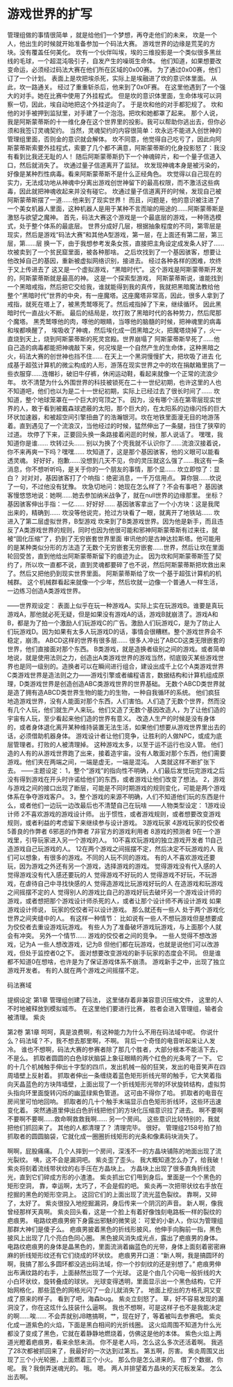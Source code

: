 # 游戏世界的扩写

管理组做的事情很简单 ，就是给他们一个梦想，再夺走他们的未来， 坎是一个人，他出生的时候就开始准备参加一个码法大赛。 游戏世界的边缘是荒芜的方块。没有覆盖任何美化。 坎有一个伙伴叫埃，埃的三维投影是一个类似很多黑丝线的毛球，一个超混沌吸引子，自发产生的噪斑生命体。 他们知道，如果想要改变命运，必须经过码法大赛在他们所在区域的0x00赛。 为了通过0x00赛，他们订了一个计划。 表面上是坎把埃杀死，实际上是埃融进了坎的意识体里面。 从此，坎一路通关。 经过了重重斩杀后，他来到了0x0F赛。 在这里他遇到了一个强大的对手。她在比赛中使用了外挂程式。 但是坎的意识体里面，生命体埃可以洞察一切，因此，埃自动地把这个外挂逆向了。 于是坎和他的对手都犯规了。 坎和他的对手被押到监狱里，对手建了一个泡泡。把坎和她都罩了起来。 那个人说，我是阿斯蒙蒂斯的十一维化身在这个世界里的投影。我可以帮助你逃出去，但你必须和我签订灵魂契约。 当然，灵魂契约的内容很简单：坎永远不能进入创世神的管理组里面，否则金的意识就会解体。 坎不同意，他觉得自己吃亏了，因此向阿斯蒙蒂斯索要外挂程式，索要了几个都不满意，阿斯蒙蒂斯的化身投影怒了：我没有看到比我还无耻的人！ 随后阿斯蒙蒂斯扔下一个神魂碎片，和一个量子信道入口，然后就消失了。 坎通过量子信道离开了监狱。 坎发现神魂本身是被污染的，好像是某种烈性病毒。看来阿斯蒙蒂斯不是什么正经角色。 坎觉得以自己现在的实力，无法成功地从神魂中分离出游戏创世神留下的最高权限，而不激活这些病毒，因此就把神魂收起来并没有碰它。 坎通过量子信道离开的时候，发现自己被阿斯蒙蒂斯摆了一道……他来到了现实世界！ 而且，问题是，他的意识被注进了一个美女机器人里面，这种机器人是用于某种不言而喻的用途的……阿斯蒙蒂斯是激怒与欲望之魔神。 首先，码法大赛这个游戏是一个最底层的游戏，一种筛选模式，处于整个体系的最底层。 世界分成好几层，根据抽象程度的不同，第零层是现实，然后是游戏“码法大赛”和其他A型游戏，第一层，在上面还有第二层，第三层，第……层 换一下，由于我想参考发条女孩，直接把主角设定成发条人好了…… 坎被卖到了一个贫民窟里面，被各种那啥。 之后坎找到了一个基因骇客，想要让他改掉自己的基因，重新被虚拟网络识别，接进去。 经过各种各样的困难，坎终于又上传进去了 这又是一个虚拟游戏，“黑暗时代”。 这个游戏是阿斯蒙蒂斯开发的，阿斯蒙蒂斯就是最高的神。 这是一个探索型游戏， 阿斯蒙蒂斯说，谁能找到一个黑暗戒指，然后把它交给我，谁就能得到我的真传，我就把黑暗魔法教给他 整个“黑暗时代”世界的中央，有一座魔塔。这座魔塔非常高，因此，很多人拿到了戒指，就死在塔上了，被黑秃鹫啄死了。然后戒指掉了下来，继续循环。 因此黑暗时代一直战火不断。 最后的结局是，坎打败了黑暗时代的各种势力，然后爬那个魔塔。 黑秃鹫啄他的肉，啄他的眼睛，当啄他的脑髓的时候，把神魂里的病毒和埃都唤醒了， 埃吸收了神魂，然后埃化成一团黑暗之火，把魔塔烧掉了，火一直烧到天上，烧到阿斯蒙蒂斯的死灵宫殿。世界崩塌了 阿斯蒙蒂斯早死了……他自己造的病毒都能把神魂敲下来，何况埃是一个自然产生的生命体，这种黑暗之火，码法大赛的创世神也挡不住…… 在天上一个黑洞慢慢扩大，把坎吸了进去 化成基于超弦计算机的微尘构成的人形，游荡在现实世界之中的坎在捐献箱里挑了一些衣服穿……连帽衫，破旧牛仔裤，休闲运动鞋，看起来就像一个正常的流浪少年。 坎不清楚为什么外围世界的科技被锁死在二十一世纪初期，也许这里的人也不知道吧，他们也以为是二十一世纪初期，实际上已经过去了很长时间了…… 坎知道，整个地球笼罩在一个巨大的穹顶之下。 因为，没有哪个活在第零层现实世界的人，敢于看到被戴森球遮蔽的太阳，那个巨大的，在太阳系的边缘闪烁的巨大环状加速器，和被超空间引擎扭曲了的浩瀚银河。坎在地铁里面漫无目的地游荡着。直到遇见了一个流浪汉，当他经过的时候，猛然伸出了一条腿，挡住了狭窄的过道。 坎停了下来，正要回头换一条路接着闲逛的时候，那人说话了。 嘿嘿，我知道你是谁…… 坎转过头…… 别以为换了个壳我就不认识你了……流浪汉接着说，你不来再爽一下吗？嘿嘿…… 坎知道了，这是那个基因骇客，他的义眼可以能看透灵魂。 好好好，抱歉……没想到几天不见，你的灵压就这么强了……我这有一条消息，你不想听听吗，是关于你的一个朋友的事情，那个显…… 坎立即惊了：显白？ 对对对，基因骇客打了个响指：绝密消息，一千万信用点。 算你狠……坎说了一句，不过他没有犹豫。 坎急切地问：她现在怎么样了？不会有事吧？ 基因骇客慢悠悠地说：她啊……她去参加纳米战争了，就在null世界的边缘那里。 坐标？ 基因骇客伸出手指：一亿…… 好好好…… 基因骇客拿出了一个小方块：这是我爬出来的，精确到…… 坎没等他说完，抢过方块看了一眼，就离开了地铁站…… 坎进入了第二层虚拟世界，B型游戏 坎来到了B类游戏世界。因为他是新手，而且违反了A类游戏世界的规则，同时也因为他很可能和邪神阿斯蒙蒂斯有过来往，就被“固化压缩”了，扔到了无穷嵌套世界里面 审讯他的是古神达拉斯塔。他可能用的是某种类似分形的方法造了无数个无穷嵌套无穷嵌套……世界，然后让坎在里面轮回受苦，直到他给出阿斯蒙蒂斯留下的痕迹为止。 因为坎和阿斯蒙蒂斯签了契约了，所以坎一直都不说，直到灵魂都要碎了也不说，然后阿斯蒙蒂斯把坎救出来了。然后又把他扔到现实世界里面。 阿斯蒙蒂斯给了坎一个基于超弦计算机的机械群。 这个机械群看起来就像一个少年，然后坎就一边像一个普通人一样生活，一边练习创造A类游戏世界。

——世界观设定： 表面上似乎在玩一种游戏A。实际上实在玩游戏B。谁要是真玩游戏A，那他就必死无疑，但是如果没有游戏A的话，游戏B就崩溃了。游戏A和B，都是为了拍一个激励人们玩游戏C的广告。激励人们玩游戏C，是为了防止人们玩游戏D。因为如果有太多人玩游戏D的话，事情会很糟糕。整个游戏世界会不稳定，崩溃。 ABCD这样的世界有很多层…… 很多人冲出了ABCD这类无限嵌套的世界，他们直接面对那个东西。 B类游戏，就是造换者级别之间的游戏。或者简单地说，就是使用法则之力，创造出A类游戏世界的游戏当然，彻底毁灭某些游戏世界也是同一级别的。造换者可以在瞬间进行组合，建设出成千上亿个A类游戏世界 C类游戏世界是造法则之力——游戏引擎或者编程语言，数据结构和计算机组成原理，D类游戏世界是创造创造ABC类游戏世界的世界基础。 无数个ABCD类世界就是造了拥有造ABCD类世界生物的能力的生物，一种自我循环的系统。 他们疯狂地造游戏世界，没有人能面对那个东西，人们害怕。人们造了无数个世界，然而没有几个人玩，他们就生产人来玩。他们又造了无数个基因改造人，为了让他们造的宇宙有人玩，至少看起来他们造的世界有意义。 改造人生产的时候是没有身体的，或者身体退化离开某种维持装置无法生活，如果他们想要从游戏世界里出去的话，必须借助机器身体。 游戏设计者让他们竞争，让胜利的人做NPC，或成为底层管理者。打败的人被清理掉。 这种游戏太多，以至于运不运行也没人管。 他们造的人有的从游戏世界跑了出来，接着造宇宙。没有人敢面对那个东西，他们需要游戏。他们夹在两端之间，一端是虚无，一端是混沌。 人类就这样不断扩张下去。 ——主题设定： 1，整个“游戏”的指向性不明确，人们最后发觉玩完游戏之后没有得到游戏在开头时许诺给他们的东西，或者游戏让他们改变了想法。 2，游戏与游戏之间的接口出现了断层，可能是不同时期游戏的规则变化，可能是两个游戏体系在争夺游戏客户。 3，整个游戏的来源不明确，人们不知道他们玩的东西是什么，或者他们一边玩一边改最后也不清楚自己在玩啥 ——人物类型设定： 1游戏设计师 2不喜欢游戏的游戏设计师。 出于惯性，或者游戏规则，或者想要改变游戏规则，或者利益的考虑留下来继续参与设计游戏。 3游戏玩家 4游戏玩家的佼佼者 5善良的作弊者 6邪恶的作弊者 7非官方的游戏利用者 8游戏的预测者 9在一个游戏里，引导玩家进入另一个游戏的人。 10不喜欢玩游戏的独立游戏开发者 11自己造游戏自己玩游戏的人。 12在两个游戏之间摇摆不定，然后决定不玩游戏的人 我们可以想象，有很多的游戏。不同的人玩不同的游戏。 有的人不喜欢游戏还要玩，因为游戏之外还有另一个游戏，选择游戏的游戏。 觉得游戏没有代入感的人 觉得游戏没有代入感还要玩的人 觉得游戏不好玩的人 觉得游戏不好玩，不玩游戏，在虐待自己中寻找快感的人 觉得造游戏比玩游戏好玩的人 在造游戏和玩游戏之间摇摆不定的人 觉得别人的游戏比自己的游戏好玩去破坏另一个游戏设计师的游戏，或者想把那个游戏设计师杀死的人，或者让那个设计师不再设计游戏 如果游戏设计师说， 玩家的佼佼者可以设计游戏。 那么就还有一些人 处于两个游戏化世界之间夹缝中的人。 有这样一种情节： 比如说有一些人不想玩游戏但是想要成为佼佼者去重设游戏玩游戏。 有些人为了准备破坏游戏玩游戏，与上面那个人就会有冲突。 另外一个情节…… 游戏的佼佼者之间的竞争。 一些人觉得不想改游戏，记为A 一些人想改游戏，记为B 但他们都在玩游戏，也就是说他们可以改游戏，但处于监控者0之下。 面对想要改变游戏的新手玩家的态度会不同。 但是谁都不知道0在想啥，也许是为了保证游戏体系不崩溃。 游戏新手之中，出现了独立游戏开发者。 有的人就在两个游戏之间摇摆不定。

码法赛域

提纲设定 第1章 管理组创建了码法， 这里储存着非兼容意识压缩文件， 这里的人不时地被释放到模拟城市。 在这里他们要进行比赛， 胜者会进入管理组，输者会被清理。 紫炎

第2卷 第1章 呵呵，真是浪费啊，有这种能力为什么不用在码法域中呢。 你说什么？码法域？不，我不想去那里啊，不啊。 背后一个奇怪的电音听起来让人发冷。 谁也不想啊，码法大赛的参赛者除了那几个胜者，大部分根本不能活下去，不是么。 抓取者圆圆的白色球状脑袋上象征眼睛的两个红色的光条弯了一下。 它的十几个机械触手伸出十字型的四爪，发出机械一般的狂笑，发出的电音笑声在四周墙壁上反射着。 抓取者伸出一条缠绕着蓝色矩形折线光带的触手，它大笑着指向天晶蓝色的方块阵墙壁，上面出现了一个折线矩形光带的环状旋转结构，虚拟剪头指向环里面旋转闪烁的幽蓝绿紫色管道。 这可由不得你了哈。 抓取者的电音在房间里可怕地回响。 抓取者的几十个触手末端显示白色矩形折线环，这些环迅速变化着。 突然通道里伸出白色折线把他们的方块化压缩意识拉了进去。 啊不要啊不要啊不要啊……救命啊救救我啊…… 另一个房间。 这些意识比较特别的，我就把他们抓回来了。 其他的人都清理了？ 清理完毕。 很好。 管理组2158号拍了拍抓取者的圆圆脑袋，它就化成一圈圈折线矩形的光条和像素码块消失了。

啊啊，屁股痛痛。 几个人摔到一个房间，深浅不一的方晶块铺陈的地面出现了流光裂纹。 咦，这不会是漏洞吧。 紫炎歪了歪头。 我大概知道怎么办了，给我破！ 紫炎将刻着流线带状纹的右手压在方晶块上。 方晶块上出现了很多直角折线流光，直到它们碎成方形的小渣渣。 紫炎抓出它们甩到身后。里面是一个个黑色的矩形空洞， 靠，幸运啊，太巧了，不会是假的吧。 紫炎再一次把带状纹右手放在挖掘的黑色的矩形空洞上。 这回它们的上面出现了流光蓝色裂纹。 靠啊，又碎了，太好了。 紫炎很投入地挖掘漏洞，身后传来一个阴沉的声音。 新人啊，像我曾经那样天真啊。 紫炎回头看，这是一个脸上有着好像蚀刻电路板一样的裂纹的疤痕男。 电路纹疤痕男俯下身露出邪魅的微笑说： 可爱的小新人，你以为管理组那群大神们是傻子么。 疤痕男披着黑色的折线形披风，他伸手向胸前一指，黑色披风上出现了几个亮白色同心圈。 黑色披风消失成光点，露出了疤痕男的身体。 电路纹疤痕男的身体是晶黑色的，里面流淌着幽蓝色的光带，身体上面刻着密密麻麻的折线矩形纹还有它们绕成的环状纹。 疤痕男开口道：“新人啊，我是搞圆环的啊，我搞了那么多圆环都没逃出码法域，你一个抄刻纹的还是别想了。” 疤痕男伸出布满纹路的右手，上面赫然出现了一个光球。 这是个由几个闪电一般折线的大小白环状纹，旋转叠成的球状。 光球变得透明，里面显示出一个黑色结构，它开始网格化，那些蓝色的网格光闪了一会儿就消失了。 地面上挖出的方格孔洞又变成了原来的样子。 看到了吧，海森bug。 紫炎立刻怒了。 草，好不容易发现的漏洞没了，你在这炫什么技装什么逼啊。 我也不想啊，可是这样子也不是我能决定的啊……唉…… 不会弄就别JB瞎搞啊，艹，现在好了，等着被叫去参赛吧。 紫炎化成一道紫色的火焰，下面是黑白相间的光折线圈。 这火焰周围不知道为什么光都没了变成了黑色，它就在着静静地燃烧着，仿佛这是他的本体。 紫色火焰上两道光瞪着疤痕男，看来余怒未消。 你不是老人吗，怎么这么多次还活着啊。 我逃了28次都被抓回来了，我最好的一次达到过第五。 第五啊，厉害。 紫炎周围又出现了三个小光轮圈，上面燃着三个小火。 那么你是怎么进来的。 借了个数据，你呢。 我？我倒弄迷魂光的。 哦。 嗯。 两人并排望着方晶块的天花板发呆。 怎么出去啊。

